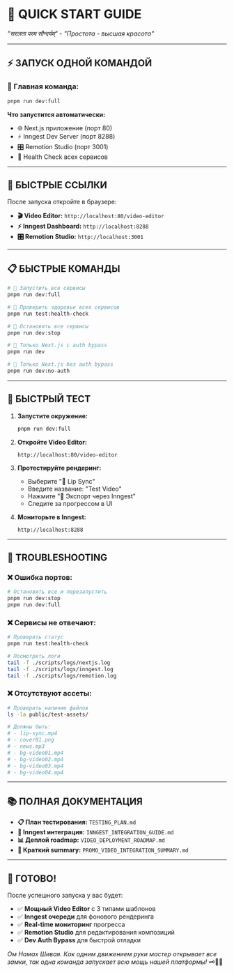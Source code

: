 # 🚀 QUICK START GUIDE

_"सरलता परम सौन्दर्यम्"_ - _"Простота - высшая красота"_

---

## ⚡ ЗАПУСК ОДНОЙ КОМАНДОЙ

### **🎯 Главная команда:**

```bash
pnpm run dev:full
```

**Что запустится автоматически:**

- 🌐 Next.js приложение (порт 80)
- ⚡ Inngest Dev Server (порт 8288)
- 🎛️ Remotion Studio (порт 3001)
- 🏥 Health Check всех сервисов

---

## 🔗 БЫСТРЫЕ ССЫЛКИ

После запуска откройте в браузере:

- **🎬 Video Editor:** `http://localhost:80/video-editor`
- **⚡ Inngest Dashboard:** `http://localhost:8288`
- **🎛️ Remotion Studio:** `http://localhost:3001`

---

## 📋 БЫСТРЫЕ КОМАНДЫ

```bash
# 🚀 Запустить все сервисы
pnpm run dev:full

# 🏥 Проверить здоровье всех сервисов
pnpm run test:health-check

# 🛑 Остановить все сервисы
pnpm run dev:stop

# 🔧 Только Next.js с auth bypass
pnpm run dev

# 🔧 Только Next.js без auth bypass
pnpm run dev:no-auth
```

---

## 🧪 БЫСТРЫЙ ТЕСТ

1. **Запустите окружение:**

   ```bash
   pnpm run dev:full
   ```

2. **Откройте Video Editor:**

   ```
   http://localhost:80/video-editor
   ```

3. **Протестируйте рендеринг:**

   - Выберите "🎤 Lip Sync"
   - Введите название: "Test Video"
   - Нажмите "🚀 Экспорт через Inngest"
   - Следите за прогрессом в UI

4. **Мониторьте в Inngest:**
   ```
   http://localhost:8288
   ```

---

## 🐛 TROUBLESHOOTING

### **❌ Ошибка портов:**

```bash
# Остановить все и перезапустить
pnpm run dev:stop
pnpm run dev:full
```

### **❌ Сервисы не отвечают:**

```bash
# Проверить статус
pnpm run test:health-check

# Посмотреть логи
tail -f ./scripts/logs/nextjs.log
tail -f ./scripts/logs/inngest.log
tail -f ./scripts/logs/remotion.log
```

### **❌ Отсутствуют ассеты:**

```bash
# Проверить наличие файлов
ls -la public/test-assets/

# Должны быть:
# - lip-sync.mp4
# - cover01.png
# - news.mp3
# - bg-video01.mp4
# - bg-video02.mp4
# - bg-video03.mp4
# - bg-video04.mp4
```

---

## 📚 ПОЛНАЯ ДОКУМЕНТАЦИЯ

- **📋 План тестирования:** `TESTING_PLAN.md`
- **🔗 Inngest интеграция:** `INNGEST_INTEGRATION_GUIDE.md`
- **📊 Деплой roadmap:** `VIDEO_DEPLOYMENT_ROADMAP.md`
- **🎯 Краткий summary:** `PROMO_VIDEO_INTEGRATION_SUMMARY.md`

---

## 🎉 ГОТОВО!

После успешного запуска у вас будет:

- ✅ **Мощный Video Editor** с 3 типами шаблонов
- ✅ **Inngest очереди** для фонового рендеринга
- ✅ **Real-time мониторинг** прогресса
- ✅ **Remotion Studio** для редактирования композиций
- ✅ **Dev Auth Bypass** для быстрой отладки

_Ом Намах Шивая. Как одним движением руки мастер открывает все замки, так одна команда запускает всю мощь нашей платформы!_ 🗝️🚀✨
